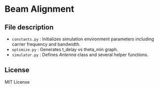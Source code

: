 # Beam Alignment

## File description

* `constants.py` : Initializes simulation environment parameters including carrier frequency and bandwidth.
* `optimize.py` : Generates t_delay vs theta_min graph.
* `simulator.py` : Defines *Antenna* class and several helper functions.

## License

MIT License
